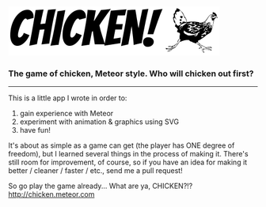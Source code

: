 ![logo](https://raw.githubusercontent.com/bengott/images/master/chicken-logo.png)
### The game of chicken, Meteor style. Who will chicken out first?
-----------------------

This is a little app I wrote in order to:
  1. gain experience with Meteor
  2. experiment with animation & graphics using SVG
  3. have fun!

It's about as simple as a game can get (the player has ONE degree of freedom), but I learned several things in the process of making it. There's still room for improvement, of course, so if you have an idea for making it better / cleaner / faster / etc., send me a pull request!

So go play the game already... What are ya, CHICKEN?!?
http://chicken.meteor.com
